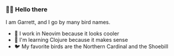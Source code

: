 <!--
**massivebird/massivebird** is a ✨ _special_ ✨ repository because its `README.md` (this file) appears on your GitHub profile. 
-->

### 🐤💬 Hello there

I am Garrett, and I go by many bird names.

- 🚂 I work in Neovim because it looks cooler
- 🍊 I'm learning Clojure because it makes sense
- 🐦 My favorite birds are the Northern Cardinal and the Shoebill
